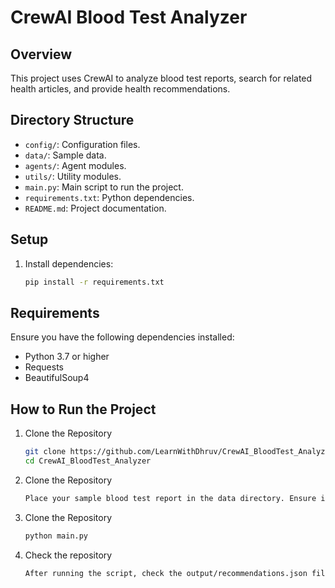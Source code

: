 # CrewAI Blood Test Analyzer

## Overview
This project uses CrewAI to analyze blood test reports, search for related health articles, and provide health recommendations.

## Directory Structure
- `config/`: Configuration files.
- `data/`: Sample data.
- `agents/`: Agent modules.
- `utils/`: Utility modules.
- `main.py`: Main script to run the project.
- `requirements.txt`: Python dependencies.
- `README.md`: Project documentation.

## Setup
1. Install dependencies:
   ```bash
   pip install -r requirements.txt

## Requirements

Ensure you have the following dependencies installed:

- Python 3.7 or higher
- Requests
- BeautifulSoup4

## How to Run the Project
1. Clone the Repository
   ```bash
   git clone https://github.com/LearnWithDhruv/CrewAI_BloodTest_Analyzer.git
   cd CrewAI_BloodTest_Analyzer
2. Clone the Repository
   ```bash
   Place your sample blood test report in the data directory. Ensure it is named sample_blood_test_report.json
3. Clone the Repository
   ```bash
   python main.py
4. Check the repository
   ```bash
   After running the script, check the output/recommendations.json file for the stored findings and recommendations.




